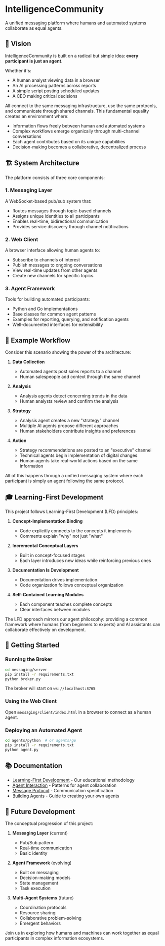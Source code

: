 # IntelligenceCommunity

A unified messaging platform where humans and automated systems collaborate as equal agents.

## 🌟 Vision

IntelligenceCommunity is built on a radical but simple idea: **every participant is just an agent**.

Whether it's:
- A human analyst viewing data in a browser
- An AI processing patterns across reports
- A simple script posting scheduled updates
- A CEO making critical decisions

All connect to the same messaging infrastructure, use the same protocols, and communicate through shared channels. This fundamental equality creates an environment where:

- Information flows freely between human and automated systems
- Complex workflows emerge organically through multi-channel conversations
- Each agent contributes based on its unique capabilities
- Decision-making becomes a collaborative, decentralized process

## 🏗️ System Architecture

The platform consists of three core components:

### 1. Messaging Layer

A WebSocket-based pub/sub system that:
- Routes messages through topic-based channels
- Assigns unique identities to all participants
- Enables real-time, bidirectional communication
- Provides service discovery through channel notifications

### 2. Web Client

A browser interface allowing human agents to:
- Subscribe to channels of interest
- Publish messages to ongoing conversations
- View real-time updates from other agents
- Create new channels for specific topics

### 3. Agent Framework

Tools for building automated participants:
- Python and Go implementations
- Base classes for common agent patterns
- Examples for reporting, querying, and notification agents
- Well-documented interfaces for extensibility

## 💼 Example Workflow

Consider this scenario showing the power of the architecture:

1. **Data Collection**
   - Automated agents post sales reports to a channel
   - Human salespeople add context through the same channel

2. **Analysis**
   - Analysis agents detect concerning trends in the data
   - Human analysts review and confirm the analysis

3. **Strategy**
   - Analysis agent creates a new "strategy" channel
   - Multiple AI agents propose different approaches
   - Human stakeholders contribute insights and preferences

4. **Action**
   - Strategy recommendations are posted to an "executive" channel
   - Technical agents begin implementation of digital changes
   - Human agents take real-world actions based on the same information

All of this happens through a unified messaging system where each participant is simply an agent following the same protocol.

## 🎓 Learning-First Development

This project follows Learning-First Development (LFD) principles:

1. **Concept-Implementation Binding**
   - Code explicitly connects to the concepts it implements
   - Comments explain "why" not just "what"

2. **Incremental Conceptual Layers**
   - Built in concept-focused stages
   - Each layer introduces new ideas while reinforcing previous ones

3. **Documentation Is Development**
   - Documentation drives implementation
   - Code organization follows conceptual organization

4. **Self-Contained Learning Modules**
   - Each component teaches complete concepts
   - Clear interfaces between modules

The LFD approach mirrors our agent philosophy: providing a common framework where humans (from beginners to experts) and AI assistants can collaborate effectively on development.

## 🚀 Getting Started

### Running the Broker

```bash
cd messaging/server
pip install -r requirements.txt
python broker.py
```

The broker will start on `ws://localhost:8765`

### Using the Web Client

Open `messaging/client/index.html` in a browser to connect as a human agent.

### Deploying an Automated Agent

```bash
cd agents/python  # or agents/go
pip install -r requirements.txt
python agent.py
```

## 📚 Documentation

- [Learning-First Development](docs/LEARNING-FIRST.md) - Our educational methodology
- [Agent Interaction](agents/docs/AGENT-INTERACTION.md) - Patterns for agent collaboration
- [Message Protocol](messaging/docs/PROTOCOL.md) - Communication specification
- [Building Agents](agents/README.md) - Guide to creating your own agents

## 🔭 Future Development

The conceptual progression of this project:

1. **Messaging Layer** (current)
   - Pub/Sub pattern
   - Real-time communication
   - Basic identity

2. **Agent Framework** (evolving)
   - Built on messaging
   - Decision-making models
   - State management
   - Task execution

3. **Multi-Agent Systems** (future)
   - Coordination protocols
   - Resource sharing
   - Collaborative problem-solving
   - Emergent behaviors

Join us in exploring how humans and machines can work together as equal participants in complex information ecosystems.
